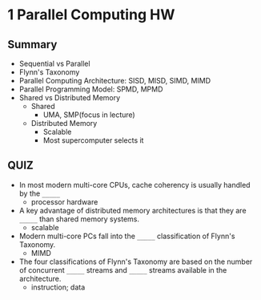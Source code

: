 # 1 Parallel Computing HW

## Summary

- Sequential vs Parallel
- Flynn's Taxonomy
- Parallel Computing Architecture: SISD, MISD, SIMD, MIMD
- Parallel Programming Model: SPMD, MPMD
- Shared vs Distributed Memory
  - Shared
    - UMA, SMP(focus in lecture)
  - Distributed Memory
    - Scalable
    - Most supercomputer selects it

## QUIZ

- In most modern multi-core CPUs, cache coherency is usually handled by the `_____`
  - processor hardware
- A key advantage of distributed memory architectures is that they are `_____` than shared memory systems.
  - scalable
- Modern multi-core PCs fall into the `_____` classification of Flynn's Taxonomy.
  - MIMD
- The four classifications of Flynn's Taxonomy are based on the number of concurrent `_____` streams and `_____` streams available in the architecture.
  - instruction; data
